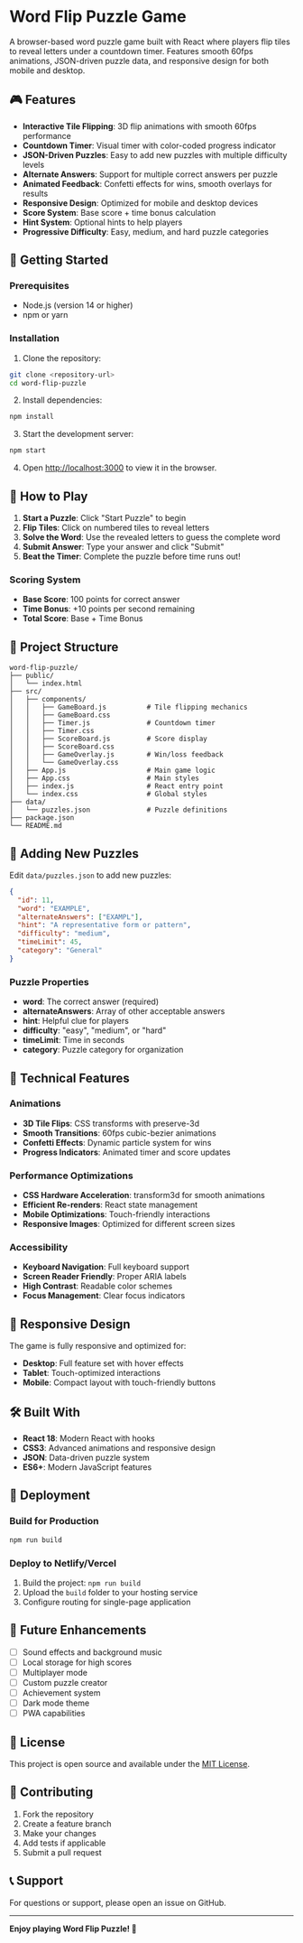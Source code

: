 # Word Flip Puzzle Game

A browser-based word puzzle game built with React where players flip tiles to reveal letters under a countdown timer. Features smooth 60fps animations, JSON-driven puzzle data, and responsive design for both mobile and desktop.

## 🎮 Features

- **Interactive Tile Flipping**: 3D flip animations with smooth 60fps performance
- **Countdown Timer**: Visual timer with color-coded progress indicator
- **JSON-Driven Puzzles**: Easy to add new puzzles with multiple difficulty levels
- **Alternate Answers**: Support for multiple correct answers per puzzle
- **Animated Feedback**: Confetti effects for wins, smooth overlays for results
- **Responsive Design**: Optimized for mobile and desktop devices
- **Score System**: Base score + time bonus calculation
- **Hint System**: Optional hints to help players
- **Progressive Difficulty**: Easy, medium, and hard puzzle categories

## 🚀 Getting Started

### Prerequisites

- Node.js (version 14 or higher)
- npm or yarn

### Installation

1. Clone the repository:
```bash
git clone <repository-url>
cd word-flip-puzzle
```

2. Install dependencies:
```bash
npm install
```

3. Start the development server:
```bash
npm start
```

4. Open [http://localhost:3000](http://localhost:3000) to view it in the browser.

## 🎯 How to Play

1. **Start a Puzzle**: Click "Start Puzzle" to begin
2. **Flip Tiles**: Click on numbered tiles to reveal letters
3. **Solve the Word**: Use the revealed letters to guess the complete word
4. **Submit Answer**: Type your answer and click "Submit"
5. **Beat the Timer**: Complete the puzzle before time runs out!

### Scoring System

- **Base Score**: 100 points for correct answer
- **Time Bonus**: +10 points per second remaining
- **Total Score**: Base + Time Bonus

## 📁 Project Structure

```
word-flip-puzzle/
├── public/
│   └── index.html
├── src/
│   ├── components/
│   │   ├── GameBoard.js          # Tile flipping mechanics
│   │   ├── GameBoard.css
│   │   ├── Timer.js              # Countdown timer
│   │   ├── Timer.css
│   │   ├── ScoreBoard.js         # Score display
│   │   ├── ScoreBoard.css
│   │   ├── GameOverlay.js        # Win/loss feedback
│   │   └── GameOverlay.css
│   ├── App.js                    # Main game logic
│   ├── App.css                   # Main styles
│   ├── index.js                  # React entry point
│   └── index.css                 # Global styles
├── data/
│   └── puzzles.json              # Puzzle definitions
├── package.json
└── README.md
```

## 🧩 Adding New Puzzles

Edit `data/puzzles.json` to add new puzzles:

```json
{
  "id": 11,
  "word": "EXAMPLE",
  "alternateAnswers": ["EXAMPL"],
  "hint": "A representative form or pattern",
  "difficulty": "medium",
  "timeLimit": 45,
  "category": "General"
}
```

### Puzzle Properties

- **word**: The correct answer (required)
- **alternateAnswers**: Array of other acceptable answers
- **hint**: Helpful clue for players
- **difficulty**: "easy", "medium", or "hard"
- **timeLimit**: Time in seconds
- **category**: Puzzle category for organization

## 🎨 Technical Features

### Animations
- **3D Tile Flips**: CSS transforms with preserve-3d
- **Smooth Transitions**: 60fps cubic-bezier animations
- **Confetti Effects**: Dynamic particle system for wins
- **Progress Indicators**: Animated timer and score updates

### Performance Optimizations
- **CSS Hardware Acceleration**: transform3d for smooth animations
- **Efficient Re-renders**: React state management
- **Mobile Optimizations**: Touch-friendly interactions
- **Responsive Images**: Optimized for different screen sizes

### Accessibility
- **Keyboard Navigation**: Full keyboard support
- **Screen Reader Friendly**: Proper ARIA labels
- **High Contrast**: Readable color schemes
- **Focus Management**: Clear focus indicators

## 📱 Responsive Design

The game is fully responsive and optimized for:
- **Desktop**: Full feature set with hover effects
- **Tablet**: Touch-optimized interactions
- **Mobile**: Compact layout with touch-friendly buttons

## 🛠️ Built With

- **React 18**: Modern React with hooks
- **CSS3**: Advanced animations and responsive design
- **JSON**: Data-driven puzzle system
- **ES6+**: Modern JavaScript features

## 🚀 Deployment

### Build for Production

```bash
npm run build
```

### Deploy to Netlify/Vercel

1. Build the project: `npm run build`
2. Upload the `build` folder to your hosting service
3. Configure routing for single-page application

## 🎯 Future Enhancements

- [ ] Sound effects and background music
- [ ] Local storage for high scores
- [ ] Multiplayer mode
- [ ] Custom puzzle creator
- [ ] Achievement system
- [ ] Dark mode theme
- [ ] PWA capabilities

## 📄 License

This project is open source and available under the [MIT License](LICENSE).

## 🤝 Contributing

1. Fork the repository
2. Create a feature branch
3. Make your changes
4. Add tests if applicable
5. Submit a pull request

## 📞 Support

For questions or support, please open an issue on GitHub.

---

**Enjoy playing Word Flip Puzzle! 🎉**
